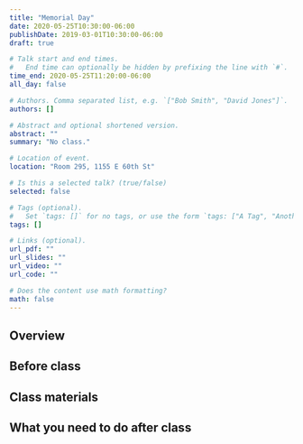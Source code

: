 ```yaml
---
title: "Memorial Day"
date: 2020-05-25T10:30:00-06:00
publishDate: 2019-03-01T10:30:00-06:00
draft: true

# Talk start and end times.
#   End time can optionally be hidden by prefixing the line with `#`.
time_end: 2020-05-25T11:20:00-06:00
all_day: false

# Authors. Comma separated list, e.g. `["Bob Smith", "David Jones"]`.
authors: []

# Abstract and optional shortened version.
abstract: ""
summary: "No class."

# Location of event.
location: "Room 295, 1155 E 60th St"

# Is this a selected talk? (true/false)
selected: false

# Tags (optional).
#   Set `tags: []` for no tags, or use the form `tags: ["A Tag", "Another Tag"]` for one or more tags.
tags: []

# Links (optional).
url_pdf: ""
url_slides: ""
url_video: ""
url_code: ""

# Does the content use math formatting?
math: false
---
```




## Overview


## Before class


## Class materials


## What you need to do after class
